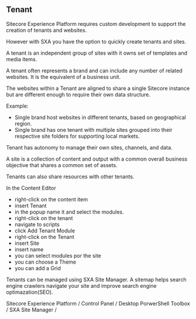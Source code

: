 ## Tenant

Sitecore Experience Platform requires custom development to support the creation of tenants and websites.

However with SXA you have the option to quickly create tenants and sites.

A tenant is an independent group of sites with it owns set of templates and media items.

A tenant often represents a brand and can include any number of related websites. It is the equivalent of a business unit.

The websites within a Tenant are aligned to share a single Sitecore instance but are different enough to require their own data structure.

Example:
- Single brand host websites in different tenants, based on geographical region.
- Single brand has one tenant with multiple sites grouped into their respective site folders for supporting local markets.

Tenant has autonomy to manage their own sites, channels, and data.

A site is a collection of content and output with a common overall business objective that shares a common set of assets.

Tenants can also share resources with other tenants.

In the Content Editor

- right-click on the content item
- insert Tenant
- in the popup name it and select the modules.
- right-click on the tenant
- navigate to scripts
- click Add Tenant Module
- right-click on the Tenant
- insert Site
- insert name
- you can select modules por the site
- you can choose a Theme
- you can add a Grid


Tenants can be managed using SXA Site Manager. A sitemap helps search engine crawlers navigate your site and improve search engine optimazation(SEO).

Sitecore Experience Platform / Control Panel / Desktop
PorwerShell Toolbox / SXA Site Manager / 

